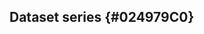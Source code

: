 ## Dataset series {#024979C0}
<section data-include-format='markdown' data-include='141-applicable_legislation.md'></section>
<section data-include-format='markdown' data-include='142-contact_point.md'></section>
<section data-include-format='markdown' data-include='143-description.md'></section>
<section data-include-format='markdown' data-include='144-frequency.md'></section>
<section data-include-format='markdown' data-include='145-geographical_coverage.md'></section>
<section data-include-format='markdown' data-include='146-modification_date.md'></section>
<section data-include-format='markdown' data-include='147-publisher.md'></section>
<section data-include-format='markdown' data-include='148-release_date.md'></section>
<section data-include-format='markdown' data-include='149-temporal_coverage.md'></section>
<section data-include-format='markdown' data-include='150-title.md'></section>
